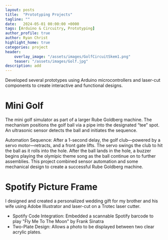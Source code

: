 ```yaml
---
layout: posts
title:  "Prototyping Projects"
tagline: ""
date:   2024-05-01 00:00:00 +0000
tags: [Arduino & Circuitry, Prototyping]
author_profile: true
author: Ryan Christ
highlight_home: true
categories: project
header:
    overlay_image: "/assets/images/GolfCircuitSkem1.png"
    teaser: "/assets/images/Golf.jpg"
description: add
---
```

Developed several prototypes using Arduino microcontrollers and laser-cut components to create interactive and functional designs.

# Mini Golf
The mini golf simulator as part of a larger Rube Goldberg machine. The mechanism positions the golf ball via a pipe into the designated “tee” spot. An ultrasonic sensor detects the ball and initiates the sequence.

Automation Sequence: After a 1-second delay, the golf club—powered by a servo motor—retracts, and a front gate lifts. The servo swings the club to hit the ball as it rolls into the hole. After the ball lands in the hole, a buzzer begins playing the olymipic theme song as the ball continue on to further assemblies. This project combined sensor automation and some mechanical design to create a successful Rube Goldberg machine.

<div id="nanogallery1"></div>
<script>
  $("#nanogallery1").nanogallery2({
  // ### gallery settings ###
  thumbnailHeight:  150,
  thumbnailWidth:   150,
  itemsBaseURL:     '/assets/images/',

  // ### gallery content ###
  items: [
      { src: 'Golf.jpg', srct: 'Golf.jpg' },
      { src: 'GolfCircuitSkem1.png', srct: 'GolfCircuitSkem1.png' },
      { src: 'GolfCircuitSkem2.png', srct: 'GolfCircuitSkem2.png' },
  ]
});
</script>

# Spotify Picture Frame
I designed and created a personalized wedding gift for my brother and his wife using Adobe Illustrator and laser-cut on a Trotec laser cutter.

* Spotify Code Integration: Embedded a scannable Spotify barcode to play "Fly Me To The Moon" by Frank Sinatra
* Two-Plate Design: Allows a photo to be displayed between two clear acrylic plates.

<div id="nanogallery2"></div>
<script>
  $("#nanogallery2").nanogallery2({
  // ### gallery settings ###
  thumbnailHeight:  150,
  thumbnailWidth:   150,
  itemsBaseURL:     '/assets/images/',

  // ### gallery content ###
  items: [
      { src: 'Spotify.gif', srct: 'Spotify.gif' },
      { src: 'SpotifyAI.png', srct: 'SpotifyAI.png' },
  ]
});
</script>
